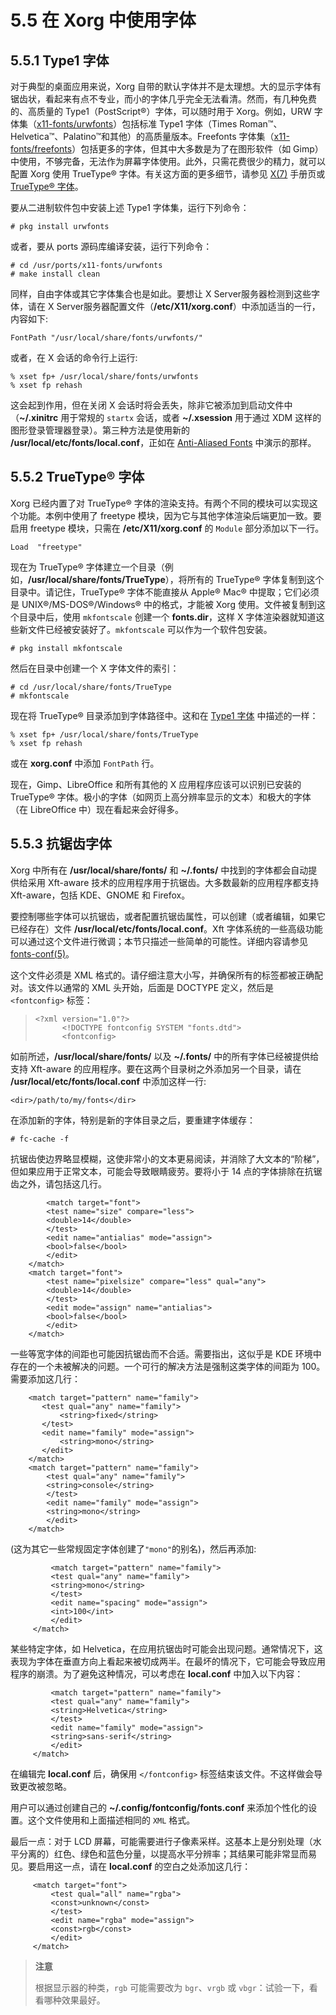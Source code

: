 # 5.5 在 Xorg 中使用字体

## 5.5.1 Type1 字体

对于典型的桌面应用来说，Xorg 自带的默认字体并不是太理想。大的显示字体有锯齿状，看起来有点不专业，而小的字体几乎完全无法看清。然而，有几种免费的、高质量的 Type1（PostScript®）字体，可以随时用于 Xorg。例如，URW 字体集（[x11-fonts/urwfonts](https://cgit.freebsd.org/ports/tree/x11-fonts/urwfonts/pkg-descr)）包括标准 Type1 字体（Times Roman™、Helvetica™、Palatino™和其他）的高质量版本。Freefonts 字体集（[x11-fonts/freefonts](https://cgit.freebsd.org/ports/tree/x11-fonts/freefonts/pkg-descr)）包括更多的字体，但其中大多数是为了在图形软件（如 Gimp）中使用，不够完备，无法作为屏幕字体使用。此外，只需花费很少的精力，就可以配置 Xorg 使用 TrueType® 字体。有关这方面的更多细节，请参见 [X(7)](https://www.freebsd.org/cgi/man.cgi?query=X&sektion=7&format=html) 手册页或 [TrueType® 字体](https://docs.freebsd.org/en/books/handbook/x11/#truetype)。

要从二进制软件包中安装上述 Type1 字体集，运行下列命令：

```
# pkg install urwfonts
```
   
或者，要从 ports 源码库编译安装，运行下列命令：

```
# cd /usr/ports/x11-fonts/urwfonts
# make install clean
```
    
同样，自由字体或其它字体集合也是如此。要想让 X Server服务器检测到这些字体，请在 X Server服务器配置文件（**/etc/X11/xorg.conf**）中添加适当的一行，内容如下:

```
FontPath "/usr/local/share/fonts/urwfonts/"
```

或者，在 X 会话的命令行上运行:

```
% xset fp+ /usr/local/share/fonts/urwfonts
% xset fp rehash
```

这会起到作用，但在关闭 X 会话时将会丢失，除非它被添加到启动文件中（**~/.xinitrc** 用于常规的 `startx` 会话，或者 **~/.xsession**  用于通过 XDM 这样的图形登录管理器登录）。第三种方法是使用新的 **/usr/local/etc/fonts/local.conf**，正如在 [Anti-Aliased Fonts](https://docs.freebsd.org/en/books/handbook/x11/#antialias) 中演示的那样。

## 5.5.2  TrueType®  字体

Xorg 已经内置了对 TrueType® 字体的渲染支持。有两个不同的模块可以实现这个功能。本例中使用了 freetype 模块，因为它与其他字体渲染后端更加一致。要启用 freetype 模块，只需在 **/etc/X11/xorg.conf** 的 `Module` 部分添加以下一行。

```
Load  "freetype"
```

现在为 TrueType® 字体建立一个目录（例如，**/usr/local/share/fonts/TrueType**），将所有的 TrueType® 字体复制到这个目录中。请记住，TrueType® 字体不能直接从 Apple® Mac® 中提取；它们必须是 UNIX®/MS-DOS®/Windows® 中的格式，才能被 Xorg 使用。文件被复制到这个目录中后，使用 `mkfontscale` 创建一个  **fonts.dir**，这样 X 字体渲染器就知道这些新文件已经被安装好了。`mkfontscale` 可以作为一个软件包安装。

```
# pkg install mkfontscale
```

然后在目录中创建一个 X 字体文件的索引：

```
# cd /usr/local/share/fonts/TrueType
# mkfontscale
```

现在将 TrueType® 目录添加到字体路径中。这和在 [Type1 字体](https://docs.freebsd.org/en/books/handbook/x11/#type1) 中描述的一样：

```
% xset fp+ /usr/local/share/fonts/TrueType
% xset fp rehash
```

或在 **xorg.conf** 中添加 `FontPath` 行。

现在，Gimp、LibreOffice 和所有其他的 X 应用程序应该可以识别已安装的 TrueType® 字体。极小的字体（如网页上高分辨率显示的文本）和极大的字体（在 LibreOffice 中）现在看起来会好得多。

## 5.5.3 抗锯齿字体

Xorg 中所有在 **/usr/local/share/fonts/** 和 **~/.fonts/** 中找到的字体都会自动提供给采用 Xft-aware 技术的应用程序用于抗锯齿。大多数最新的应用程序都支持 Xft-aware，包括 KDE、GNOME 和 Firefox。

要控制哪些字体可以抗锯齿，或者配置抗锯齿属性，可以创建（或者编辑，如果它已经存在）文件 **/usr/local/etc/fonts/local.conf**。Xft 字体系统的一些高级功能可以通过这个文件进行微调；本节只描述一些简单的可能性。详细内容请参见 [fonts-conf(5)](https://www.freebsd.org/cgi/man.cgi?query=fonts-conf&sektion=5&format=html)。

这个文件必须是 XML 格式的。请仔细注意大小写，并确保所有的标签都被正确配对。该文件以通常的 XML 头开始，后面是 DOCTYPE 定义，然后是`<fontconfig>` 标签：

>```
> <?xml version="1.0"?>  
>       <!DOCTYPE fontconfig SYSTEM "fonts.dtd">  
>       <fontconfig>  
>```
如前所述，**/usr/local/share/fonts/** 以及 **~/.fonts/** 中的所有字体已经被提供给支持 Xft-aware 的应用程序。要在这两个目录树之外添加另一个目录，请在 **/usr/local/etc/fonts/local.conf** 中添加这样一行:

```
<dir>/path/to/my/fonts</dir>
```

在添加新的字体，特别是新的字体目录之后，要重建字体缓存：

```
# fc-cache -f
```

抗锯齿使边界略显模糊，这使非常小的文本更易阅读，并消除了大文本的“阶梯”，但如果应用于正常文本，可能会导致眼睛疲劳。要将小于 14 点的字体排除在抗锯齿之外，请包括这几行。

```
        <match target="font">
	    <test name="size" compare="less">
		<double>14</double>
	    </test>
	    <edit name="antialias" mode="assign">
		<bool>false</bool>
	    </edit>
	</match>
	<match target="font">
	    <test name="pixelsize" compare="less" qual="any">
		<double>14</double>
	    </test>
	    <edit mode="assign" name="antialias">
		<bool>false</bool>
	    </edit>
	</match>
```

一些等宽字体的间距也可能因抗锯齿而不合适。需要指出，这似乎是 KDE 环境中存在的一个未被解决的问题。一个可行的解决方法是强制这类字体的间距为 100。需要添加这几行：

```
	<match target="pattern" name="family">
	   <test qual="any" name="family">
	       <string>fixed</string>
	   </test>
	   <edit name="family" mode="assign">
	       <string>mono</string>
	   </edit>
	</match>
	<match target="pattern" name="family">
	    <test qual="any" name="family">
		<string>console</string>
	    </test>
	    <edit name="family" mode="assign">
		<string>mono</string>
	    </edit>
	</match>
```
(这为其它一些常规固定字体创建了`"mono"`的别名)，然后再添加:

```
         <match target="pattern" name="family">
	     <test qual="any" name="family">
		 <string>mono</string>
	     </test>
	     <edit name="spacing" mode="assign">
		 <int>100</int>
	     </edit>
	 </match>
```

某些特定字体，如 Helvetica，在应用抗锯齿时可能会出现问题。通常情况下，这表现为字体在垂直方向上看起来被切成两半。在最坏的情况下，它可能会导致应用程序的崩溃。为了避免这种情况，可以考虑在 **local.conf** 中加入以下内容：

```
         <match target="pattern" name="family">
	     <test qual="any" name="family">
		 <string>Helvetica</string>
	     </test>
	     <edit name="family" mode="assign">
		 <string>sans-serif</string>
	     </edit>
	 </match>
```

在编辑完 **local.conf** 后，确保用 `</fontconfig>` 标签结束该文件。不这样做会导致更改被忽略。

用户可以通过创建自己的 **~/.config/fontconfig/fonts.conf** 来添加个性化的设置。这个文件使用和上面描述相同的 `XML` 格式。

最后一点：对于 LCD 屏幕，可能需要进行子像素采样。这基本上是分别处理（水平分离的）红色、绿色和蓝色分量，以提高水平分辨率；其结果可能非常显而易见。要启用这一点，请在 **local.conf** 的空白之处添加这几行：

```
	 <match target="font">
	     <test qual="all" name="rgba">
		 <const>unknown</const>
	     </test>
	     <edit name="rgba" mode="assign">
		 <const>rgb</const>
	     </edit>
	 </match>
```

> **注意**
>
> 根据显示器的种类，`rgb` 可能需要改为 `bgr`、`vrgb` 或 `vbgr`：试验一下，看看哪种效果最好。
